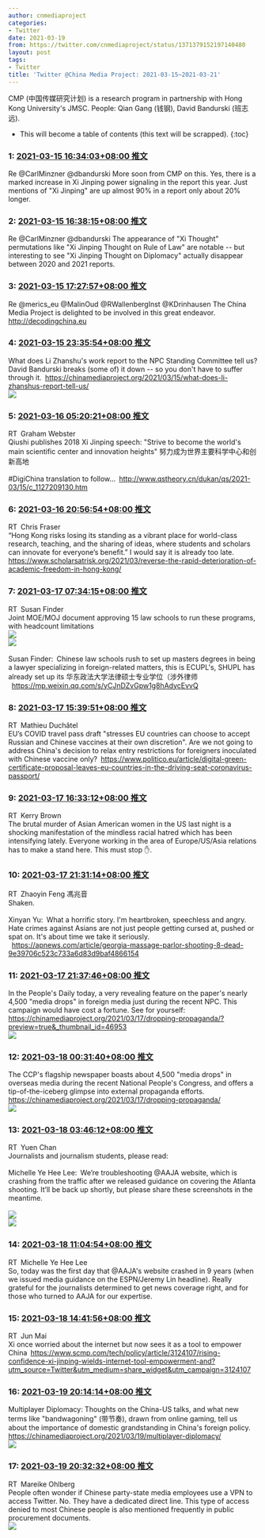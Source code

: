 ```yaml
---
author: cnmediaproject
categories:
- Twitter
date: 2021-03-19
from: https://twitter.com/cnmediaproject/status/1371379152197140480
layout: post
tags:
- Twitter
title: 'Twitter @China Media Project: 2021-03-15~2021-03-21'
---
```


CMP (中国传媒研究计划) is a research program in partnership with Hong Kong University's JMSC. People: Qian Gang (钱钢), David Bandurski (班志远). 

* This will become a table of contents (this text will be scrapped).
{:toc}

### 1: [2021-03-15 16:34:03+08:00 推文](https://twitter.com/cnmediaproject/status/1371379152197140480)

Re @CarlMinzner @dbandurski More soon from CMP on this. Yes, there is a marked increase in Xi Jinping power signaling in the report this year. Just mentions of "Xi Jinping" are up almost 90% in a report only about 20% longer.

### 2: [2021-03-15 16:38:15+08:00 推文](https://twitter.com/cnmediaproject/status/1371380208771665920)

Re @CarlMinzner @dbandurski The appearance of "Xi Thought" permutations like "Xi Jinping Thought on Rule of Law" are notable -- but  interesting to see "Xi Jinping Thought on Diplomacy" actually disappear between 2020 and 2021 reports.

### 3: [2021-03-15 17:27:57+08:00 推文](https://twitter.com/cnmediaproject/status/1371392718077886465)

Re @merics_eu @MalinOud @RWallenbergInst @KDrinhausen The China Media Project is delighted to be involved in this great endeavor. <a href="http://decodingchina.eu/" target="_blank" rel="noopener noreferrer">http://decodingchina.eu</a>

### 4: [2021-03-15 23:35:54+08:00 推文](https://twitter.com/cnmediaproject/status/1371485315534295042)

What does Li Zhanshu's work report to the NPC Standing Committee tell us? David Bandurski breaks (some of) it down -- so you don't have to suffer through it. <a href="https://chinamediaproject.org/2021/03/15/what-does-li-zhanshus-report-tell-us/" target="_blank" rel="noopener noreferrer">https://chinamediaproject.org/2021/03/15/what-does-li-zhanshus-report-tell-us/</a><br><img style src="https://pbs.twimg.com/media/Ewh-LmmXIAMiJ4u?format=jpg&name=orig" referrerpolicy="no-referrer">

### 5: [2021-03-16 05:20:21+08:00 推文](https://twitter.com/gwbstr/status/1371571997629501445)

RT Graham Webster<br>Qiushi publishes 2018 Xi Jinping speech: "Strive to become the world's main scientific center and innovation heights" 努力成为世界主要科学中心和创新高地 <br><br>#DigiChina translation to follow... <a href="http://www.qstheory.cn/dukan/qs/2021-03/15/c_1127209130.htm" target="_blank" rel="noopener noreferrer">http://www.qstheory.cn/dukan/qs/2021-03/15/c_1127209130.htm</a>

### 6: [2021-03-16 20:56:54+08:00 推文](https://twitter.com/_CJFraser_/status/1371807689538301952)

RT Chris Fraser<br>“Hong Kong risks losing its standing as a vibrant place for world-class research, teaching, and the sharing of ideas, where students and scholars can innovate for everyone’s benefit.” I would say it is already too late. <a href="https://www.scholarsatrisk.org/2021/03/reverse-the-rapid-deterioration-of-academic-freedom-in-hong-kong/" target="_blank" rel="noopener noreferrer">https://www.scholarsatrisk.org/2021/03/reverse-the-rapid-deterioration-of-academic-freedom-in-hong-kong/</a>

### 7: [2021-03-17 07:34:15+08:00 推文](https://twitter.com/SPCmonitor/status/1371968081556238342)

RT Susan Finder<br>Joint MOE/MOJ document approving 15 law schools to run these programs, with headcount limitations<br><img style src="https://pbs.twimg.com/media/Ewo1XVvVIAAKhGZ?format=png&name=orig" referrerpolicy="no-referrer"><br><img style src="https://pbs.twimg.com/media/Ewo1riRVEAkwFzK?format=png&name=orig" referrerpolicy="no-referrer"><br><br>Susan Finder: Chinese law schools rush to set up masters degrees in being a lawyer specializing in foreign-related matters, this is ECUPL's, SHUPL has already set up its 华东政法大学法律硕士专业学位（涉外律师<br> <a href="https://mp.weixin.qq.com/s/yCJnDZvGpw1g8hAdycEvvQ" target="_blank" rel="noopener noreferrer">https://mp.weixin.qq.com/s/yCJnDZvGpw1g8hAdycEvvQ</a>

### 8: [2021-03-17 15:39:51+08:00 推文](https://twitter.com/mtdtl/status/1372090287955316736)

RT Mathieu Duchâtel<br>EU’s COVID travel pass draft "stresses EU countries can choose to accept Russian and Chinese vaccines at their own discretion". Are we not going to address China's decision to relax entry restrictions for foreigners inoculated with Chinese vaccine only? <a href="https://www.politico.eu/article/digital-green-certificate-proposal-leaves-eu-countries-in-the-driving-seat-coronavirus-passport/" target="_blank" rel="noopener noreferrer">https://www.politico.eu/article/digital-green-certificate-proposal-leaves-eu-countries-in-the-driving-seat-coronavirus-passport/</a>

### 9: [2021-03-17 16:33:12+08:00 推文](https://twitter.com/Bkerrychina/status/1372103711972069376)

RT Kerry Brown<br>The brutal murder of Asian American women in the US last night is a shocking manifestation of the mindless racial hatred which has been intensifying lately. Everyone working in the area of Europe/US/Asia relations has to make a stand here. This must stop ✋.

### 10: [2021-03-17 21:31:14+08:00 推文](https://twitter.com/ZhaoyinFeng/status/1372178717032734722)

RT Zhaoyin Feng 馮兆音<br>Shaken.<br><br>Xinyan Yu: What a horrific story. I'm heartbroken, speechless and angry. Hate crimes against Asians are not just people getting cursed at, pushed or spat on. It's about time we take it seriously.<br> <a href="https://apnews.com/article/georgia-massage-parlor-shooting-8-dead-9e39706c523c733a6d83d9baf4866154" target="_blank" rel="noopener noreferrer">https://apnews.com/article/georgia-massage-parlor-shooting-8-dead-9e39706c523c733a6d83d9baf4866154</a>

### 11: [2021-03-17 21:37:46+08:00 推文](https://twitter.com/cnmediaproject/status/1372180362303045636)

In the People's Daily today, a very revealing feature on the paper's nearly 4,500 "media drops" in foreign media just during the recent NPC. This campaign would have cost a fortune. See for yourself: <a href="https://chinamediaproject.org/2021/03/17/dropping-propaganda/?preview=true&_thumbnail_id=46953" target="_blank" rel="noopener noreferrer">https://chinamediaproject.org/2021/03/17/dropping-propaganda/?preview=true&_thumbnail_id=46953</a><br><img style src="https://pbs.twimg.com/media/Ewr2uHaWgAIZE9g?format=jpg&name=orig" referrerpolicy="no-referrer">

### 12: [2021-03-18 00:31:40+08:00 推文](https://twitter.com/cnmediaproject/status/1372224123074658304)

The CCP's flagship newspaper boasts about 4,500 "media drops" in overseas media during the recent National People's Congress, and offers a tip-of-the-iceberg glimpse into external propaganda efforts. <a href="https://chinamediaproject.org/2021/03/17/dropping-propaganda/" target="_blank" rel="noopener noreferrer">https://chinamediaproject.org/2021/03/17/dropping-propaganda/</a><br><img style src="https://pbs.twimg.com/media/Ewseg6kWEAEgaeU?format=jpg&name=orig" referrerpolicy="no-referrer">

### 13: [2021-03-18 03:46:12+08:00 推文](https://twitter.com/xinwenxiaojie/status/1372273081096540172)

RT Yuen Chan<br>Journalists and journalism students, please read:<br><br>Michelle Ye Hee Lee: We’re troubleshooting @AAJA website, which is crashing from the traffic after we released guidance on covering the Atlanta shooting. It’ll be back up shortly, but please share these screenshots in the meantime.<br><br><img style src="https://pbs.twimg.com/media/Ews8L8SWQAY5cPH?format=jpg&name=orig" referrerpolicy="no-referrer"><br><img style src="https://pbs.twimg.com/media/Ews8L8QWgAURv-y?format=jpg&name=orig" referrerpolicy="no-referrer">

### 14: [2021-03-18 11:04:54+08:00 推文](https://twitter.com/myhlee/status/1372383483146997762)

RT Michelle Ye Hee Lee<br>So, today was the first day that @AAJA's website crashed in 9 years (when we issued media guidance on the ESPN/Jeremy Lin headline). Really grateful for the journalists determined to get news coverage right, and for those who turned to AAJA for our expertise.

### 15: [2021-03-18 14:41:56+08:00 推文](https://twitter.com/Junmai1103/status/1372438099750309889)

RT Jun Mai<br>Xi once worried about the internet but now sees it as a tool to empower China <a href="https://www.scmp.com/tech/policy/article/3124107/rising-confidence-xi-jinping-wields-internet-tool-empowerment-and?utm_source=Twitter&utm_medium=share_widget&utm_campaign=3124107" target="_blank" rel="noopener noreferrer">https://www.scmp.com/tech/policy/article/3124107/rising-confidence-xi-jinping-wields-internet-tool-empowerment-and?utm_source=Twitter&utm_medium=share_widget&utm_campaign=3124107</a>

### 16: [2021-03-19 20:14:14+08:00 推文](https://twitter.com/cnmediaproject/status/1372884115456987145)

Multiplayer Diplomacy: Thoughts on the China-US talks, and what new terms like "bandwagoning" (带节奏), drawn from online gaming, tell us about the importance of domestic grandstanding in China's foreign policy. <a href="https://chinamediaproject.org/2021/03/19/multiplayer-diplomacy/" target="_blank" rel="noopener noreferrer">https://chinamediaproject.org/2021/03/19/multiplayer-diplomacy/</a><br><img style src="https://pbs.twimg.com/media/Ew12wJaXAAEi733?format=jpg&name=orig" referrerpolicy="no-referrer">

### 17: [2021-03-19 20:32:32+08:00 推文](https://twitter.com/MareikeOhlberg/status/1372888719775174659)

RT Mareike Ohlberg<br>People often wonder if Chinese party-state media employees use a VPN to access Twitter. No. They have a dedicated direct line. This type of access denied to most Chinese people is also mentioned frequently in public procurement documents.<br><img style src="https://pbs.twimg.com/media/Ew162W0XAAA2lJ4?format=png&name=orig" referrerpolicy="no-referrer">

